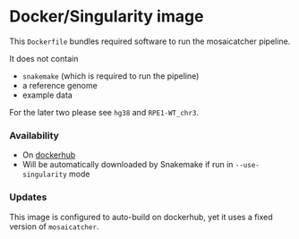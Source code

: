 # Docker/Singularity image

This `Dockerfile` bundles required software to run the mosaicatcher pipeline.

It does not contain
* `snakemake` (which is required to run the pipeline)
* a reference genome
* example data

For the later two please see `hg38` and `RPE1-WT_chr3`.

### Availability

* On [dockerhub](https://cloud.docker.com/repository/docker/smei/mosaicatcher-pipeline)
* Will be automatically downloaded by Snakemake if run in `--use-singularity`
  mode

### Updates

This image is configured to auto-build on dockerhub, yet it uses a fixed version
of `mosaicatcher`.